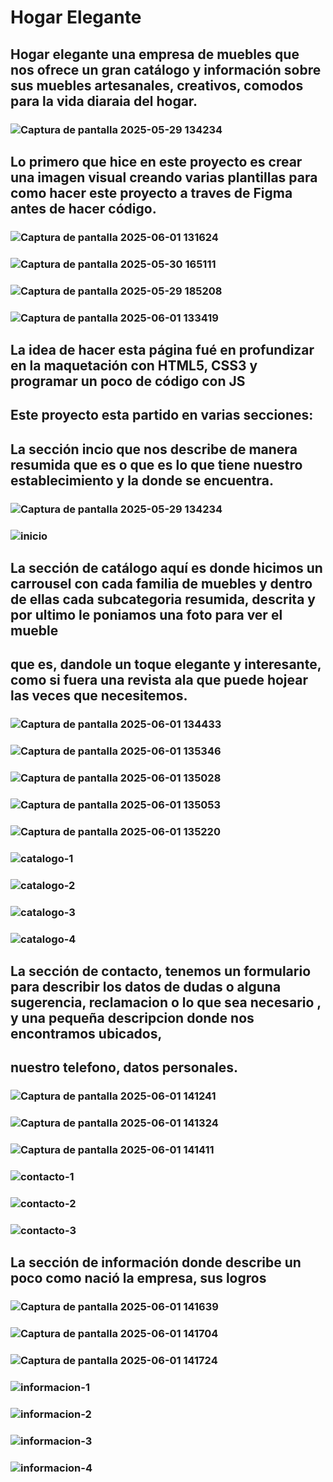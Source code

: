 # Hogar Elegante
## Hogar elegante una empresa de muebles que nos ofrece un gran catálogo y información sobre sus muebles artesanales, creativos, comodos para la vida diaraia del hogar.
### ![Captura de pantalla 2025-05-29 134234](https://github.com/user-attachments/assets/9b9c5a5c-f34b-4798-bd84-50a81238a6da)

## Lo primero que hice en este proyecto es crear una imagen visual creando varias plantillas para como hacer este proyecto a traves de Figma antes de hacer código.
### ![Captura de pantalla 2025-06-01 131624](https://github.com/user-attachments/assets/5ef2c7d5-ba9e-4078-ac87-784b132d4094)
### ![Captura de pantalla 2025-05-30 165111](https://github.com/user-attachments/assets/533816bf-5bef-4519-931e-d20bd0b07361)
### ![Captura de pantalla 2025-05-29 185208](https://github.com/user-attachments/assets/a6702aee-1337-4503-83bd-a770f1f835b1)
### ![Captura de pantalla 2025-06-01 133419](https://github.com/user-attachments/assets/aaf5ed44-a56e-4a4e-b851-1c198202122c)

## La idea de hacer esta página fué en profundizar en la maquetación con HTML5, CSS3 y programar un poco de código con JS

## Este proyecto esta partido en varias secciones:
## La sección incio que nos describe de manera resumida que es o que es lo que tiene nuestro establecimiento y la donde se encuentra.
### ![Captura de pantalla 2025-05-29 134234](https://github.com/user-attachments/assets/9107e522-0d9f-4d25-b26a-2f89b2a9d784)
### ![inicio](https://github.com/user-attachments/assets/18aec572-ca5a-4992-91cb-4d1f3412be29)

## La sección de catálogo aquí es donde hicimos un carrousel con cada familia de muebles y dentro de ellas cada subcategoria resumida, descrita y por ultimo le poniamos una foto para ver el mueble
## que es, dandole un toque elegante y interesante, como si fuera una revista ala que puede hojear las veces que necesitemos.

### ![Captura de pantalla 2025-06-01 134433](https://github.com/user-attachments/assets/48b5dd47-841b-4ba3-93b0-c77fd1ba7958)

### ![Captura de pantalla 2025-06-01 135346](https://github.com/user-attachments/assets/647756cf-c662-41bc-b8ed-7ff6b03dd9e5)
### ![Captura de pantalla 2025-06-01 135028](https://github.com/user-attachments/assets/30d322dd-2bf9-4daf-8415-5eb85ec64539)
### ![Captura de pantalla 2025-06-01 135053](https://github.com/user-attachments/assets/59f1a270-6cae-4ace-850c-1c5b16b48cbf)
### ![Captura de pantalla 2025-06-01 135220](https://github.com/user-attachments/assets/59b76287-da2e-4b2f-9e56-88d978cd6877)

### ![catalogo-1](https://github.com/user-attachments/assets/72603391-ac94-4615-b189-60be3d2a70f1)
### ![catalogo-2](https://github.com/user-attachments/assets/220d0fc2-d21b-42c1-a633-de28ebff783b)
### ![catalogo-3](https://github.com/user-attachments/assets/85c80f14-772b-4631-8567-acb72298791e)
### ![catalogo-4](https://github.com/user-attachments/assets/5c3de47b-bbbe-476b-8a4b-aa4408e8c142)

## La sección de contacto, tenemos un formulario para describir los datos de dudas o alguna sugerencia, reclamacion o lo que sea necesario , y una pequeña descripcion donde  nos encontramos ubicados,
## nuestro telefono, datos personales.
### ![Captura de pantalla 2025-06-01 141241](https://github.com/user-attachments/assets/0bb5ed9d-f253-407e-95eb-f2f043196832)
### ![Captura de pantalla 2025-06-01 141324](https://github.com/user-attachments/assets/35586068-542d-4d44-95f4-0154f0459d7c)
### ![Captura de pantalla 2025-06-01 141411](https://github.com/user-attachments/assets/45f03012-f090-4aac-82b6-a46c2e847d61)

### ![contacto-1](https://github.com/user-attachments/assets/8127ec45-b6f2-4697-b60d-c4e763afde22)
### ![contacto-2](https://github.com/user-attachments/assets/9abac310-5c5b-45a7-ae8d-2bf7733f2c0d)
### ![contacto-3](https://github.com/user-attachments/assets/a8424aad-f98a-4ec0-a6a0-58933c720d5c)


## La sección de información donde describe un poco como nació la empresa, sus logros
### ![Captura de pantalla 2025-06-01 141639](https://github.com/user-attachments/assets/d1fb4282-76dd-4d2b-bfc9-b8393fe00b00)
### ![Captura de pantalla 2025-06-01 141704](https://github.com/user-attachments/assets/2ccbed8b-8b42-4ae5-9733-0c15e827d0f7)
### ![Captura de pantalla 2025-06-01 141724](https://github.com/user-attachments/assets/c6968355-87ab-4ff5-ae92-921c23e1234f)

### ![informacion-1](https://github.com/user-attachments/assets/d7299948-2632-4d86-a941-7dca60ce5c24)
### ![informacion-2](https://github.com/user-attachments/assets/a2cb8ff8-cdbf-43da-b5ec-85e8efa58c95)
### ![informacion-3](https://github.com/user-attachments/assets/97ae237b-46c2-49aa-8357-90a1f184f7fc)
### ![informacion-4](https://github.com/user-attachments/assets/cb225ed1-f27c-477a-85c7-950ee6082fc7)

